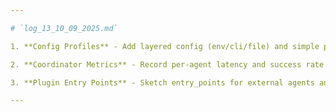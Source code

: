 ```yaml
---

# `log_13_10_09_2025.md`

1. **Config Profiles** - Add layered config (env/cli/file) and simple profiles (dev/prod).

2. **Coordinator Metrics** - Record per-agent latency and success rate in `RunResult.metrics`.

3. **Plugin Entry Points** - Sketch entry_points for external agents and a sample plugin doc.

---
```


